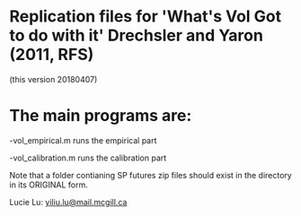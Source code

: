 # Replication files for 'What's Vol Got to do with it' Drechsler and Yaron (2011, RFS)
 (this version 20180407)

# The main programs are:

-vol_empirical.m runs the empirical part <br>


-vol_calibration.m runs the calibration part


Note that a folder contianing SP futures zip files should exist in the directory in its ORIGINAL form.



Lucie Lu: yiliu.lu@mail.mcgill.ca
